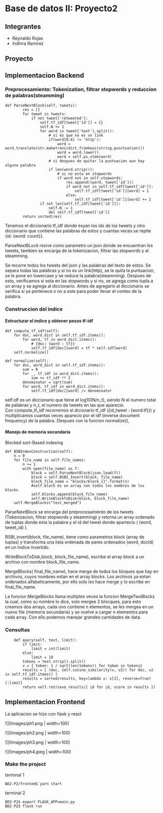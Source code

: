 # Base de datos II: Proyecto2
## Integrantes
- Reynaldo Rojas
- Indhira Ramirez

## Proyecto

## Implementacion Backend
### Preprocesamiento: Tokenization, filtrar stopwords y reduccion de palabras(steamming)

~~~
def ParseNextBlock(self, tweets):
        res = []
        for tweet in tweets:
            if not tweet['retweeted']:
                self.tf_idf[tweet['id']] = {}
                self.N += 1
                for word in tweet['text'].split():
                    # si es que no es un link
                    if(word[0:4] != 'http'):
                        word = word.translate(str.maketrans(dict.fromkeys(string.punctuation)))
                        word = word.lower()
                        word = self.ps.stem(word)
                    # si despues de quitar la puntuacion aun hay alguna palabra
                    if len(word.strip()):
                        # si no esta en stopwords
                        if word not in self.stopwords:
                            res.append((word, tweet['id']))
                            if word not in self.tf_idf[tweet['id']]:
                                self.tf_idf[tweet['id']][word] = 1
                            else:
                                self.tf_idf[tweet['id']][word] += 1
                if not len(self.tf_idf[tweet['id']]):
                    self.N -= 1
                    del self.tf_idf[tweet['id']]
        return sorted(res)
~~~

Tenemos el diccionario tf_idf donde esyan los ids de los tweets y otro diccionario que contiene las palabras de estos y cuantas veces se repite {id: {word: count}}.

ParseNextBLock resive como parametro un json donde se encuentran los tweets, tambien se encarga de la tokenizacion, filtrar las stopwords y el steamming.

Se recorre todos los tweets del json y las palabras del texto de estos. Se separa todas las palabras y si no es un link(http), se le quita la puntuacion, se le pone en lowercase y se reduce la palabra(steamming). Despues de esto, verificamos si esta en las stopwords y si no, se agrega como tupla a un array y se agrega al diccionario. Antes de agregarlo al diccionario se verifica si ya pertenece o no a este para poder llevar el conteo de la palabra.

### Construccion del indice
#### Estructurar el indice y obtener pesos tf-idf
~~~
def compute_tf_idf(self):
    for doc, word_dict in self.tf_idf.items():
        for word, tf in word_dict.items():
            # {doc: {word : tf}}
            self.tf_idf[doc][word] = tf * self.idf[word]
    self.normalize()
~~~
~~~
def normalize(self):
    for doc, word_dict in self.tf_idf.items():
        sum = 0
        for _, tf_idf in word_dict.items():
            sum += tf_idf ** 2
        denominator = sqrt(sum)
        for word, tf_idf in word_dict.items():
            self.tf_idf[doc][word] /= denominator
~~~
self.idf es un diccionario que tiene el log10(N/n_t), siendo N el numero total de palabras y n_t, el numero de tweets en las que aparecio.
\
Con compute_tf_idf recorremos el dicionario tf_idf ({id_tweet : {word:tf}}) y multiplicamos cuantas veces aparecio por el idf (inverse document frequency) de la palabra.
Despues con la funcion normalize(), 
#### Manejo de memoria secundaria
Blocked sort-Based indexing
~~~
def BSBIndexConstruction(self):
    n = 0
    for file_name in self.file_names:
        n += 1
        with open(file_name) as f:
            block = self.ParseNextBlock(json.load(f))
            block = self.BSBI_Invert(block, file_name)
            block_file_name = "blocks/block_{}".format(n)
            #self.block es un array con todos los nombres de los blocks
            self.blocks.append(block_file_name)
            self.WriteBlockToDisk(block, block_file_name)
    self.MergeBlocks("test_merged")
~~~

ParseNextBlock se encarga del preprocesamiento de los tweets (Tokenizacion, filtrar stopwords y steamming) y retorna un array ordenado de tuplas donde esta la palabra y el id del tweet donde apartecio ( (word, tweet_id) ).

BSBI_invert(block, file_name), tiene como parametros block (array de tuplas) y transforma una lista ordenada de pares ordenados (word, docId) en un îndice invertido.

WriteBlockToDisk,block, block_file_name), escribe el array block a un archivo con nombre block_file_name.

MergeBlocks( final_file_name), hace merge de todos los bloques que hay en archivos, cuyos nombres estan en el array blocks. Los archivos ya estan ordenados alfabeticamente, por ello solo les hace merge y lo escribe en final_file_name.

La funcion MergeBlocks llama multiples veces la funcion MergeTwoBlocks la cual, como su nombre lo dice, solo mergee 2 blocques, para esto creamos dos arrays, cada uno contiene n elementos, se les mergea en un nuevo file (memoria secundaria) y se vuelve a cargar n elementos para cada array. Con ello podemos manejar grandes cantidades de data.

### Consultas
~~~
    def query(self, text, limit):
        if limit:
            limit = int(limit)
        else:
            limit = 10
        tokens = text.strip().split()
        v = { token: 1 / sqrt(len(tokens)) for token in tokens}
        results = [ (doc, self.cosine_similarity(v, v2)) for doc, v2 in self.tf_idf.items() ]
        results = sorted(results, key=lambda x: x[1], reverse=True)[:limit]
        return self.retrieve_results([ id for id, score in results ])
~~~
## Implementacion Frontend
La aplicacion se hizo con flask y react

![](images/ph1.png | width=100)

![](images/ph2.png | width=100)

![](images/ph3.png | width=100)

![](images/ph4.jpeg | width=100)

### Make the project
terminal 1
~~~
BD2-P2/fronted$ yarn start
~~~
terminal 2
~~~
BD2-P2$ export FLASK_APP=main.py
BD2-P2$ flask run
~~~